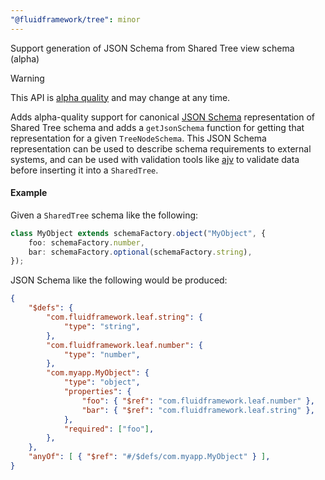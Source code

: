 ```yaml
---
"@fluidframework/tree": minor
---
```


Support generation of JSON Schema from Shared Tree view schema (alpha)

> [!WARNING]
> This API is [alpha quality](https://fluidframework.com/docs/build/releases-and-apitags/#api-support-levels) and may change at any time.

Adds alpha-quality support for canonical [JSON Schema](https://json-schema.org/docs) representation of Shared Tree schema and adds a `getJsonSchema` function for getting that representation for a given `TreeNodeSchema`.
This JSON Schema representation can be used to describe schema requirements to external systems, and can be used with validation tools like [ajv](https://ajv.js.org/) to validate data before inserting it into a `SharedTree`.

#### Example

Given a `SharedTree` schema like the following:

```typescript
class MyObject extends schemaFactory.object("MyObject", {
	foo: schemaFactory.number,
	bar: schemaFactory.optional(schemaFactory.string),
});
```

JSON Schema like the following would be produced:

```json
{
	"$defs": {
		"com.fluidframework.leaf.string": {
			"type": "string",
		},
		"com.fluidframework.leaf.number": {
			"type": "number",
		},
		"com.myapp.MyObject": {
			"type": "object",
			"properties": {
				"foo": { "$ref": "com.fluidframework.leaf.number" },
				"bar": { "$ref": "com.fluidframework.leaf.string" },
			},
			"required": ["foo"],
		},
	},
	"anyOf": [ { "$ref": "#/$defs/com.myapp.MyObject" } ],
}
```
